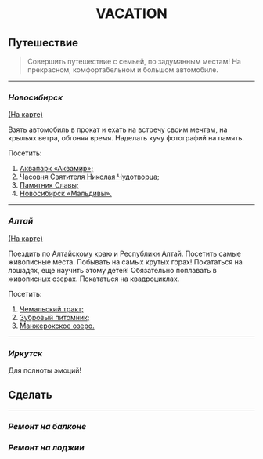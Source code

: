 # <p align="center">VACATION

## **Путешествие**

> Совершить путешествие с семьей, по задуманным местам! На прекрасном, комфортабельном и большом автомобиле.
___
### *Новосибирск*

[(На карте)](https://goo.gl/maps/8L9aVxTjKSVmGFcv9)

Взять автомобиль в прокат и ехать на встречу своим мечтам, на крыльях ветра, обгоняя время. Наделать кучу фотографий на память.

Посетить:
1. [Аквапарк «Аквамир»;](https://akvaparknsk.ru/)
2. [Часовня Святителя Николая Чудотворца;](https://ru.wikipedia.org/wiki/%D0%A7%D0%B0%D1%81%D0%BE%D0%B2%D0%BD%D1%8F_%D0%9D%D0%B8%D0%BA%D0%BE%D0%BB%D0%B0%D1%8F_%D0%A7%D1%83%D0%B4%D0%BE%D1%82%D0%B2%D0%BE%D1%80%D1%86%D0%B0_(%D0%9D%D0%BE%D0%B2%D0%BE%D1%81%D0%B8%D0%B1%D0%B8%D1%80%D1%81%D0%BA))
3. [Памятник Славы;](https://ru.wikipedia.org/wiki/%D0%9C%D0%BE%D0%BD%D1%83%D0%BC%D0%B5%D0%BD%D1%82_%D0%A1%D0%BB%D0%B0%D0%B2%D1%8B_(%D0%9D%D0%BE%D0%B2%D0%BE%D1%81%D0%B8%D0%B1%D0%B8%D1%80%D1%81%D0%BA))
4. [Новосибирск «Мальдивы».](https://spsib.ru/accommodation/maldivy)

---
### *Алтай*

[(На карте)](https://goo.gl/maps/ZXSrdEViikaqJxAR8)

Поездить по Алтайскому краю и Республики Алтай. Посетить самые живописные места. Побывать на самых крутых горах! Покататься на лошадях, еще научить этому детей! Обязательно поплавать в живописных озерах. Покататься на квадроциклах.

Посетить:
1. [Чемальский тракт;](https://travel.drom.ru/88948/)
2. [Зубровый питомник;](https://turistka.ru/altai/info.php?ob=857)
3. [Манжерокское озеро.](https://ru.wikipedia.org/wiki/%D0%9C%D0%B0%D0%BD%D0%B6%D0%B5%D1%80%D0%BE%D0%BA%D1%81%D0%BA%D0%BE%D0%B5)

---
### *Иркутск*

Для полноты эмоций!

## **Сделать**
___
### _Ремонт на балконе_

### _Ремонт на лоджии_
